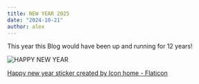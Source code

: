 ```yaml
---
title: NEW YEAR 2025
date: "2024-10-21"
author: alex
---
```

This year this Blog would have been up and running for 12 years!

![HAPPY NEW YEAR]({static}/images/2025/balloon.png)




[Happy new year sticker created by Icon home - Flaticon][flaticon]

  [flaticon]: https://www.flaticon.com/free-stickers/happy-new-year

